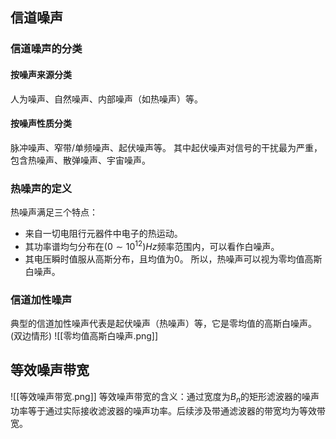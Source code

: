 ## 信道噪声   
### 信道噪声的分类   
#### 按噪声来源分类   
人为噪声、自然噪声、内部噪声（如热噪声）等。
#### 按噪声性质分类  
脉冲噪声、窄带/单频噪声、起伏噪声等。
其中起伏噪声对信号的干扰最为严重，包含热噪声、散弹噪声、宇宙噪声。
### 热噪声的定义   
热噪声满足三个特点：
- 来自一切电阻行元器件中电子的热运动。
- 其功率谱均匀分布在$(0\sim10^ {12})Hz$频率范围内，可以看作白噪声。
- 其电压瞬时值服从高斯分布，且均值为0。
所以，热噪声可以视为零均值高斯白噪声。   
### 信道加性噪声   
典型的信道加性噪声代表是起伏噪声（热噪声）等，它是零均值的高斯白噪声。(双边情形)
![[零均值高斯白噪声.png]]   
## 等效噪声带宽   
![[等效噪声带宽.png]]
等效噪声带宽的含义：通过宽度为$B_n$的矩形滤波器的噪声功率等于通过实际接收滤波器的噪声功率。后续涉及带通滤波器的带宽均为等效带宽。
